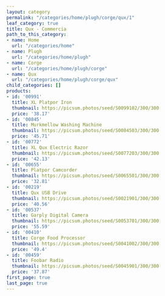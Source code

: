 ```yaml
---
layout: category
permalink: "/categories/home/plugh/corge/qux/1"
leaf_category: true
title: Qux - Commercia
path_to_this_category:
- name: Home
  url: "/categories/home"
- name: Plugh
  url: "/categories/home/plugh"
- name: Corge
  url: "/categories/home/plugh/corge"
- name: Qux
  url: "/categories/home/plugh/corge/qux"
child_categories: []
products:
- id: '00991'
  title: XL Platpor Iron
  thumbnail: https://picsum.photos/seed/S0099102/300/300
  price: '38.17'
- id: '00845'
  title: Murkmellow Washing Machine
  thumbnail: https://picsum.photos/seed/S0084503/300/300
  price: '45.71'
- id: '00772'
  title: XL Qux Electric Razor
  thumbnail: https://picsum.photos/seed/S0077203/300/300
  price: '42.13'
- id: '00655'
  title: Platpor Camcorder
  thumbnail: https://picsum.photos/seed/S0065501/300/300
  price: '32.81'
- id: '00219'
  title: Qux USB Drive
  thumbnail: https://picsum.photos/seed/S0021901/300/300
  price: '40.56'
- id: '00537'
  title: Garply Digital Camera
  thumbnail: https://picsum.photos/seed/S0053701/300/300
  price: '55.59'
- id: '00410'
  title: Corge Food Processor
  thumbnail: https://picsum.photos/seed/S0041002/300/300
  price: '49.4'
- id: '00459'
  title: Foobar Radio
  thumbnail: https://picsum.photos/seed/S0045901/300/300
  price: '37.87'
first_page: true
last_page: true
---
```

